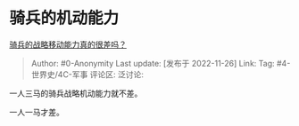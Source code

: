 # 骑兵的机动能力
[骑兵的战略移动能力真的很差吗？](https://www.zhihu.com/question/568159220/answer/2775838082)

> Author: #0-Anonymity
> Last update: [发布于 2022-11-26]
> Link:
> Tag: #4-世界史/4C-军事
> 评论区:
> 泛讨论:

一人三马的骑兵战略机动能力就不差。

一人一马才差。
